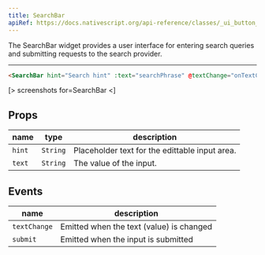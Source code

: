```yaml
---
title: SearchBar
apiRef: https://docs.nativescript.org/api-reference/classes/_ui_button_.button
---
```


The SearchBar widget provides a user interface for entering search queries and submitting requests to the search provider.

---

```html
<SearchBar hint="Search hint" :text="searchPhrase" @textChange="onTextChanged($event)" @submit="onSubmit($event)"></SearchBar>
```

[> screenshots for=SearchBar <]

## Props

| name | type | description |
|------|------|-------------|
| `hint` | `String` | Placeholder text for the edittable input area.
| `text` | `String` | The value of the input.

## Events

| name | description |
|------|-------------|
| `textChange`| Emitted when the text (value) is changed
| `submit`| Emitted when the input is submitted